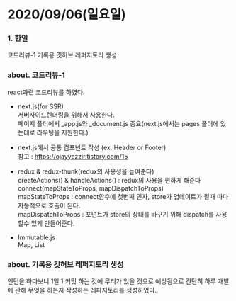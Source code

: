 2020/09/06(일요일)
=============================

### 1. 한일
코드리뷰-1
기록용 깃허브 레퍼지토리 생성

### about. 코드리뷰-1
react과련 코드리뷰를 하였다.
* next.js(for SSR)   
서버사이드렌더링을 위해서 사용한다.       
페이지 폴더에서 _app.js와 _document.js 중요(next.js에서는 pages 폴더에 있는데로 라우팅을 지원한다.)        

* next.js에서 공통 컴포넌트 작성 (ex. Header or Footer)     
참고 : https://ojayyezzir.tistory.com/15      

* redux & redux-thunk(redux의 사용성을 높여준다)               
createActions() & handleActions() : redux의 사용을 편하게 해준다    
connect(mapStateToProps, mapDispatchToProps)             
mapStateToProps : connect함수에 첫번째 인자, store가 업데이트가 될때 마다 자동적으로 호출이 된다.            
mapDispatchToProps : 포넌트가 store의 상태를 바꾸기 위해 dispatch를 사용할수 있게 만들어준다.             

* Immutable.js         
Map, List

### about. 기록용 깃허브 레퍼지토리 생성
인턴을 하다보니 1일 1 커밋 하는 것에 무리가 있을 것으로 예상됨으로 간단히 하루 개발에 관해 무엇을 하는지 작성하는 레파지토리를 생성하였다.
